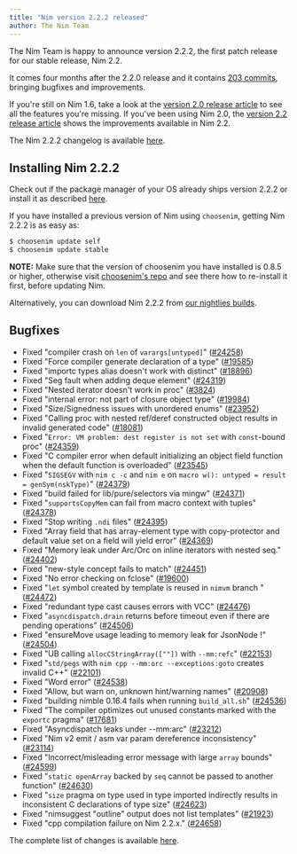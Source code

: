 ```yaml
---
title: "Nim version 2.2.2 released"
author: The Nim Team
---
```


The Nim Team is happy to announce version 2.2.2, the first patch release for our stable release, Nim 2.2.

It comes four months after the 2.2.0 release and it contains [203 commits](https://github.com/nim-lang/Nim/compare/v2.2.0...v2.2.2), bringing bugfixes and improvements.

If you're still on Nim 1.6, take a look at the [version 2.0 release article](https://nim-lang.org/blog/2023/08/01/nim-v20-released.html) to see all the features you're missing.
If you've been using Nim 2.0, the [version 2.2 release article](https://nim-lang.org/blog/2024/10/02/nim-220-2010.html) shows the improvements available in Nim 2.2.

The Nim 2.2.2 changelog is available [here](https://github.com/nim-lang/Nim/blob/v2.2.2/changelog.md).





## Installing Nim 2.2.2


Check out if the package manager of your OS already ships version 2.2.2 or
install it as described [here](https://nim-lang.org/install.html).

If you have installed a previous version of Nim using `choosenim`,
getting Nim 2.2.2 is as easy as:

```bash
$ choosenim update self
$ choosenim update stable
```

**NOTE:** Make sure that the version of choosenim you have installed is 0.8.5 or higher, otherwise visit [choosenim's repo](https://github.com/nim-lang/choosenim) and see there how to re-install it first, before updating Nim.

Alternatively, you can download Nim 2.2.2 from
[our nightlies builds](https://github.com/nim-lang/nightlies/releases/tag/2025-02-06-version-2-2-6c34f62785263ad412f662f3e4e4bf8d8751d113).






## Bugfixes

- Fixed "compiler crash on `len` of `varargs[untyped]`"
  ([#24258](https://github.com/nim-lang/Nim/issues/24258))
- Fixed "Force compiler generate declaration of a type"
  ([#19585](https://github.com/nim-lang/Nim/issues/19585))
- Fixed "importc types alias doesn't work with distinct"
  ([#18896](https://github.com/nim-lang/Nim/issues/18896))
- Fixed "Seg fault when adding deque element"
  ([#24319](https://github.com/nim-lang/Nim/issues/24319))
- Fixed "Nested iterator doesn't work in proc"
  ([#3824](https://github.com/nim-lang/Nim/issues/3824))
- Fixed "internal error: not part of closure object type"
  ([#19984](https://github.com/nim-lang/Nim/issues/19984))
- Fixed "Size/Signedness issues with unordered enums"
  ([#23952](https://github.com/nim-lang/Nim/issues/23952))
- Fixed "Calling proc with nested ref/deref constructed object results in invalid generated code"
  ([#18081](https://github.com/nim-lang/Nim/issues/18081))
- Fixed "`Error: VM problem: dest register is not set` with `const`-bound proc"
  ([#24359](https://github.com/nim-lang/Nim/issues/24359))
- Fixed "C compiler error when default initializing an object field function when the default function is overloaded"
  ([#23545](https://github.com/nim-lang/Nim/issues/23545))
- Fixed "`SIGSEGV` with `nim c -c` and `nim e` on `macro w(): untyped = result = genSym(nskType)`"
  ([#24379](https://github.com/nim-lang/Nim/issues/24379))
- Fixed "build failed for lib/pure/selectors via mingw"
  ([#24371](https://github.com/nim-lang/Nim/issues/24371))
- Fixed "`supportsCopyMem` can fail from macro context with tuples"
  ([#24378](https://github.com/nim-lang/Nim/issues/24378))
- Fixed "Stop writing `.ndi` files"
  ([#24395](https://github.com/nim-lang/Nim/issues/24395))
- Fixed "Array field that has array-element type with copy-protector and default value set on a field will yield error"
  ([#24369](https://github.com/nim-lang/Nim/issues/24369))
- Fixed "Memory leak under Arc/Orc on inline iterators with nested seq."
  ([#24402](https://github.com/nim-lang/Nim/issues/24402))
- Fixed "new-style concept fails to match"
  ([#24451](https://github.com/nim-lang/Nim/issues/24451))
- Fixed "No error checking on fclose"
  ([#19600](https://github.com/nim-lang/Nim/issues/19600))
- Fixed "`let` symbol created by template is reused in `nimvm` branch "
  ([#24472](https://github.com/nim-lang/Nim/issues/24472))
- Fixed "redundant type cast causes errors with VCC"
  ([#24476](https://github.com/nim-lang/Nim/issues/24476))
- Fixed "`asyncdispatch.drain` returns before timeout even if there are pending operations"
  ([#24506](https://github.com/nim-lang/Nim/issues/24506))
- Fixed "ensureMove usage leading to memory leak for JsonNode !"
  ([#24504](https://github.com/nim-lang/Nim/issues/24504))
- Fixed "UB calling `allocCStringArray([""])` with `--mm:refc`"
  ([#22153](https://github.com/nim-lang/Nim/issues/22153))
- Fixed "`std/pegs` with `nim cpp --mm:orc --exceptions:goto` creates invalid C++"
  ([#22101](https://github.com/nim-lang/Nim/issues/22101))
- Fixed "Word error"
  ([#24538](https://github.com/nim-lang/Nim/issues/24538))
- Fixed "Allow, but warn on, unknown hint/warning names"
  ([#20908](https://github.com/nim-lang/Nim/issues/20908))
- Fixed "building nimble 0.16.4 fails when running `build_all.sh`"
  ([#24536](https://github.com/nim-lang/Nim/issues/24536))
- Fixed "The compiler optimizes out unused constants marked with the `exportc` pragma"
  ([#17681](https://github.com/nim-lang/Nim/issues/17681))
- Fixed "Asyncdispatch leaks under --mm:arc"
  ([#23212](https://github.com/nim-lang/Nim/issues/23212))
- Fixed "Nim v2 emit / asm var param dereference inconsistency"
  ([#23114](https://github.com/nim-lang/Nim/issues/23114))
- Fixed "Incorrect/misleading error message with large `array` bounds"
  ([#24599](https://github.com/nim-lang/Nim/issues/24599))
- Fixed "`static openArray` backed by `seq` cannot be passed to another function"
  ([#24630](https://github.com/nim-lang/Nim/issues/24630))
- Fixed "`size` pragma on type used in type imported indirectly results in inconsistent C declarations of type size"
  ([#24623](https://github.com/nim-lang/Nim/issues/24623))
- Fixed "nimsuggest "outline" output does not list templates"
  ([#21923](https://github.com/nim-lang/Nim/issues/21923))
- Fixed "cpp compilation failure on Nim 2.2.x."
  ([#24658](https://github.com/nim-lang/Nim/issues/24658))

The complete list of changes is available [here](https://github.com/nim-lang/Nim/compare/v2.2.0...v2.2.2).

